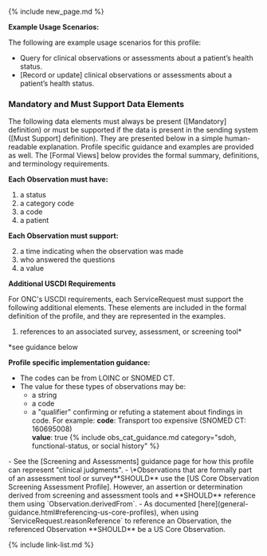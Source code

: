 {% include new_page.md %}

**Example Usage Scenarios:**

The following are example usage scenarios for this profile:

-  Query for clinical observations or assessments about a patient’s health status.
-  [Record or update] clinical observations or assessments about a patient’s health status.

### Mandatory and Must Support Data Elements


The following data elements must always be present ([Mandatory] definition) or must be supported if the data is present in the sending system ([Must Support] definition). They are presented below in a simple human-readable explanation. Profile specific guidance and examples are provided as well. The [Formal Views] below provides the formal summary, definitions, and terminology requirements.

**Each Observation must have:**

1. a status
1. a category code
2. a code
3. a patient

**Each Observation must support:**

2. a time indicating when the observation was made
3. who answered the questions
4. a value

**Additional USCDI Requirements**

For ONC's USCDI requirements, each ServiceRequest must support the following additional elements. These elements are included in the formal definition of the profile, and they are represented in the examples.

1. references to an associated survey, assessment, or screening tool*

\*see guidance below

**Profile specific implementation guidance:**

- The codes can be from LOINC or SNOMED CT.
- The value for these types of observations may be:
  -  a string
  -  a code
  -  a "qualifier" confirming or refuting a statement about findings in code. For example:
      **code**: Transport too expensive (SNOMED CT: 160695008)  
      **value**: true
{% include obs_cat_guidance.md category="sdoh, functional-status, or social history" %}
<div class="bg-success" markdown="1">
- See the [Screening and Assessments] guidance page for how this profile can represent "clinical judgments".
  - \*Observations that are formally part of an assessment tool or survey**SHOULD** use the [US Core Observation Screening Assessment Profile]. However, an assertion or determination derived from screening and assessment tools and **SHOULD** reference them using `Observation.derivedFrom`.
- As documented [here](general-guidance.html#referencing-us-core-profiles), when using `ServiceRequest.reasonReference` to reference an Observation, the referenced Observation **SHOULD** be a US Core Observation.
</div><!-- new-content -->

{% include link-list.md %}
